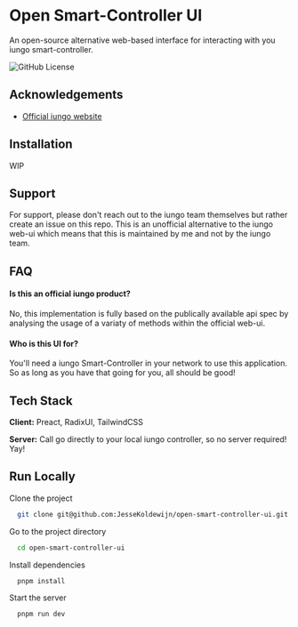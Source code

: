 # Open Smart-Controller UI

An open-source alternative web-based interface for interacting with you iungo smart-controller.

![GitHub License](https://img.shields.io/github/license/JesseKoldewijn/open-smart-controller-ui)

## Acknowledgements

-   [Official iungo website](https://iungo.nl)

## Installation

WIP

## Support

For support, please don't reach out to the iungo team themselves but rather create an issue on this repo. This is an unofficial alternative to the iungo web-ui which means that this is maintained by me and not by the iungo team.

## FAQ

#### Is this an official iungo product?

No, this implementation is fully based on the publically available api spec by analysing the usage of a variaty of methods within the official web-ui.

#### Who is this UI for?

You'll need a iungo Smart-Controller in your network to use this application. So as long as you have that going for you, all should be good!

## Tech Stack

**Client:** Preact, RadixUI, TailwindCSS

**Server:** Call go directly to your local iungo controller, so no server required! Yay!

## Run Locally

Clone the project

```bash
  git clone git@github.com:JesseKoldewijn/open-smart-controller-ui.git
```

Go to the project directory

```bash
  cd open-smart-controller-ui
```

Install dependencies

```bash
  pnpm install
```

Start the server

```bash
  pnpm run dev
```
